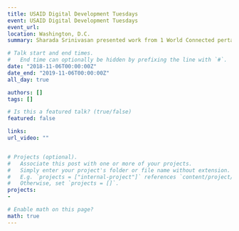```yaml
---
title: USAID Digital Development Tuesdays
event: USAID Digital Development Tuesdays
event_url: 
location: Washington, D.C.
summary: Sharada Srinivasan presented work from 1 World Connected pertaining to design of telemedicine systems, based on her fieldwork in Maewo, Vanuatu

# Talk start and end times.
#   End time can optionally be hidden by prefixing the line with `#`.
date: "2018-11-06T00:00:00Z"
date_end: "2019-11-06T00:00:00Z"
all_day: true

authors: []
tags: []

# Is this a featured talk? (true/false)
featured: false

links:
url_video: ""


# Projects (optional).
#   Associate this post with one or more of your projects.
#   Simply enter your project's folder or file name without extension.
#   E.g. `projects = ["internal-project"]` references `content/project/deep-learning/index.md`.
#   Otherwise, set `projects = []`.
projects:
- 

# Enable math on this page?
math: true
---
```

